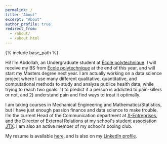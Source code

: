 ```yaml
---
permalink: /
title: "About"
excerpt: "About"
author_profile: true
redirect_from: 
  - /about/
  - /about.html
---
```


{% include base_path %}

Hi! I’m Abdollah, an Undergraduate student at [École polytechnique](https://www.polytechnique.edu/en). I will receive my BS from [École polytechnique](https://www.polytechnique.edu/en) at the end of this year, and will start my Masters degree next year. I am actually working on a data science project where I use many different qualitative, quantitative, and computational methods to study and analyze publice health data, while trying to reach two goals: 1) to predict if a person is addicted to pain-killers or not, and 2) understand pain and find ways to treat it optimally.

I am taking courses in Mechanical Engineering and Mathematics/Statistics, but I have just enough passion finance and data science to make trouble. I’m the current Head of the Communication department at [X-Entreprises](http://www.xentreprises.com/en/), and the  Director of External Relations at my school's student association [JTX](http://binet-jtx.com/jtx). I am also an active member of my school's boxing club.

My resume is available [here](https://abdollahrida.github.io/cv/), and is also on my [LinkedIn profile](https://www.linkedin.com/in/abdollah-rida/).


